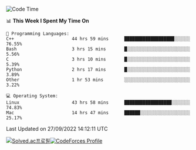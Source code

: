 
<!--START_SECTION:waka-->
![Code Time](http://img.shields.io/badge/Code%20Time-2%2C001%20hrs%209%20mins-blue)

📊 **This Week I Spent My Time On** 

```text
💬 Programming Languages: 
C++                      44 hrs 59 mins      ███████████████████░░░░░░   76.55% 
Bash                     3 hrs 15 mins       █░░░░░░░░░░░░░░░░░░░░░░░░   5.56% 
C                        3 hrs 10 mins       █░░░░░░░░░░░░░░░░░░░░░░░░   5.39% 
Python                   2 hrs 17 mins       █░░░░░░░░░░░░░░░░░░░░░░░░   3.89% 
Other                    1 hr 53 mins        ░░░░░░░░░░░░░░░░░░░░░░░░░   3.22%

💻 Operating System: 
Linux                    43 hrs 58 mins      ██████████████████░░░░░░░   74.83% 
Mac                      14 hrs 47 mins      ██████░░░░░░░░░░░░░░░░░░░   25.17%

```


 Last Updated on 27/09/2022 14:12:11 UTC
<!--END_SECTION:waka-->
[![Solved.ac프로필](http://mazassumnida.wtf/api/generate_badge?boj=hckim96)](https://solved.ac/hckim96)[![CodeForces Profile](https://cf.leed.at?id=hckim96)](https://codeforces.com/profile/hckim96)
